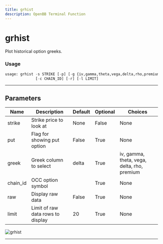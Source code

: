 ```yaml
---
title: grhist
description: OpenBB Terminal Function
---
```


# grhist

Plot historical option greeks.

### Usage

```python
usage: grhist -s STRIKE [-p] [-g {iv,gamma,theta,vega,delta,rho,premium}]
              [-c CHAIN_ID] [-r] [-l LIMIT]
```

---

## Parameters

| Name | Description | Default | Optional | Choices |
| ---- | ----------- | ------- | -------- | ------- |
| strike | Strike price to look at | None | False | None |
| put | Flag for showing put option | False | True | None |
| greek | Greek column to select | delta | True | iv, gamma, theta, vega, delta, rho, premium |
| chain_id | OCC option symbol |  | True | None |
| raw | Display raw data | False | True | None |
| limit | Limit of raw data rows to display | 20 | True | None |
![grhist](https://user-images.githubusercontent.com/46355364/154278932-086a0005-be71-4493-843d-3f9100a60905.png)

---

